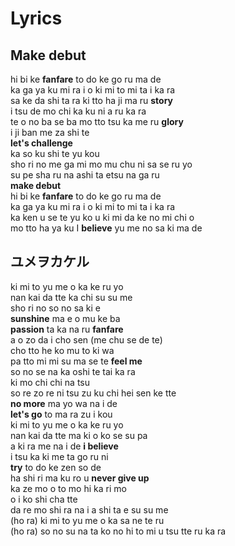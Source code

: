 # Lyrics

## Make debut

hi bi ke  **fanfare**  to do ke go ru ma de  
ka ga ya ku mi ra i o  ki mi to mi ta i ka ra  
sa ke da shi ta ra  ki tto  ha ji ma ru  **story**  
i tsu de mo  chi ka ku ni a ru ka ra  
te o no ba se ba  mo tto  tsu ka me ru  **glory**  
i ji ban me za shi te  
**let's challenge**  
ka so ku shi te yu kou  
sho ri no me ga mi mo  mu chu ni sa se ru yo  
su pe sha ru na  ashi ta etsu na ga ru  
**make debut**  
hi bi ke  **fanfare**  to do ke go ru ma de  
ka ga ya ku mi ra i o  ki mi to mi ta i ka ra  
ka ken u se te yu ko u  ki mi da ke no mi chi o  
mo tto  ha ya ku  I  **believe**  yu me no sa ki ma de  

## ユメヲカケル

ki mi to yu me o ka ke ru yo  
nan kai da tte ka chi su su me  
sho ri no so no sa ki e  
**sunshine**  ma e o mu ke ba  
**passion** ta ka na ru **fanfare**  
a o zo da i cho sen (me chu se de te)  
cho tto he ko mu to ki wa  
pa tto mi mi su ma se te **feel me**  
so no se na ka oshi te tai ka ra  
ki mo chi chi na tsu  
so re zo re ni tsu zu ku chi hei sen ke tte  
**no more** ma yo wa na i de  
**let's go** to ma ra zu i kou  
ki mi to yu me o ka ke ru yo  
nan kai da tte ma ki o ko se su pa  
a ki ra me na i de **i believe**  
i tsu ka ki me ta go ru ni  
**try** to do ke zen so de  
ha shi ri ma ku ro u **never give up**  
ka ze mo o to mo hi ka ri mo  
o i ko shi cha tte  
da re mo shi ra na i a shi ta e su su me  
(ho ra) ki mi to yu me o ka sa ne te ru  
(ho ra) so no su na ta ko no hi to mi u tsu tte ru ka ra  
